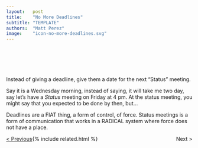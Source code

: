 ```yaml
---
layout:   post
title:    "No More Deadlines"
subtitle: "TEMPLATE"
authors:  "Matt Perez"
image:    "icon-no-more-deadlines.svg"
---
```


<div style="display:none;">
 <p>Instead of giving a deadline, give them a deadline for the next &ldquo;Status&rdquo; meeting.</p>
</div>

<h1>&nbsp;</h1>
 <p>Instead of giving a deadline, give them a date for the next &ldquo;Status&rdquo; meeting.</p>
 <p>Say it is a Wednesday morning, instead of saying, <span class="_quotespan">it will take me two day,</span> say <span class="_quotespan">let&rsquo;s have a <em>Status</em> meeting on Friday at 4 pm.</span> At the status meeting, you might say that you expected to be done by then, <span class="_quotespan">but&hellip;</span></p>
 <p>Deadlines are a <span class='_paradigm'>FIAT</span> thing, a form of control, of force. Status meetings is a form of communication that works in a <span class='_paradigm'>RADICAL</span> system where force does not have a place.</p>

<div class="_next">
 <span style="float:left; " ><a href="https://radicalcompanies.com/2023/04/15/no-more-meetings">&lt; Previous</a></span>
 <span style="float:right; ">                                                                           Next &gt;</span>
</div>


{% include related.html %}